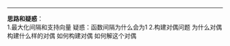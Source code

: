 ___
  **思路和疑惑**：  
  1.最大化间隔和支持向量
  疑惑：函数间隔为什么会为1
  2.构建对偶问题
  为什么对偶
  构建什么样的对偶
  如何构建对偶
  如何解这个对偶
  
